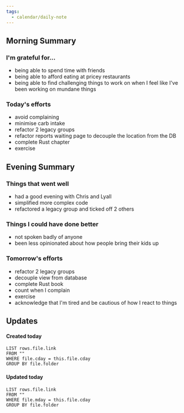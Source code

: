 ```yaml
---
tags:
  - calendar/daily-note
---
```


## Morning Summary

### I'm grateful for...

- being able to spend time with friends
- being able to afford eating at pricey restaurants
- being able to find challenging things to work on when I feel like I've been working on mundane things

### Today's efforts

- avoid complaining
- minimise carb intake
- refactor 2 legacy groups
- refactor reports waiting page to decouple the location from the DB
- complete Rust chapter
- exercise

## Evening Summary

### Things that went well

- had a good evening with Chris and Lyall
- simplified more complex code 
- refactored a legacy group and ticked off 2 others

### Things I could have done better

- not spoken badly of anyone
- been less opinionated about how people bring their kids up

### Tomorrow's efforts

- refactor 2 legacy groups
- decouple view from database
- complete Rust book
- count when I complain
- exercise
- acknowledge that I'm tired and be cautious of how I react to things

## Updates

#### Created today

```dataview
LIST rows.file.link
FROM ""
WHERE file.cday = this.file.cday
GROUP BY file.folder
```

#### Updated today

```dataview
LIST rows.file.link
FROM ""
WHERE file.mday = this.file.cday
GROUP BY file.folder
```
